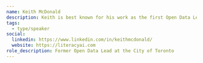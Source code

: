 ```yaml
---
name: Keith McDonald
description: Keith is best known for his work as the first Open Data Lead with the CIty of Toronto. He was the first official blogger for the City and one of the first to use Social Media tools as an accepted part of government work. As Open Data Lead, his “unofficial Open Data National Anthem” — the Open Data Song — went viral and led to many diverse connections and relationships across the world. Connections Keith maintains to this day. In 2017, Keith was invited to speak at the International Open Data and Urban Innovation Summit in Shanghai, China. His impressions while there — and subsequent research on how fast and how far China is moving with technology — triggered an urgent passion to speak around the benefits and risks of Artificial Intelligence. In 2018, Keith founded literacyAI to house his efforts to curate, unpack, ponder and workshop the many layers around the topic. In 2019, Keith joined the GO Open Data Association as their Director of Communications keeping his hand in the Open Data arena.
tags:
  - type/speaker
social:
  linkedin: https://www.linkedin.com/in/keithmcdonald/
  website: https://literacyai.com
role_description: Former Open Data Lead at the City of Toronto
---
```

